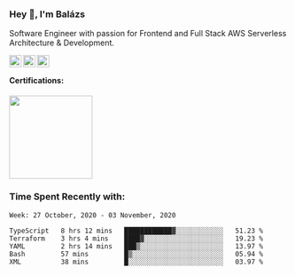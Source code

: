 ### Hey 👋, I'm Balázs

Software Engineer with passion for Frontend and Full Stack AWS Serverless Architecture & Development.

<a href="https://www.linkedin.com/in/balazsburi/" target="_blank">
  <img align="left" alt="Balázs's LinkdeIn" width="22px" src="https://cdn.jsdelivr.net/npm/simple-icons@v3/icons/linkedin.svg" />
</a>
<a href="https://twitter.com/BuriB/" target="_blank">
  <img align="left" alt="Balázs's Instagram" width="22px" src="https://cdn.jsdelivr.net/npm/simple-icons@v3/icons/twitter.svg" />
</a>
<a href="https://stackoverflow.com/users/1720437/burib" target="_blank">
  <img align="left" alt="Balázs's stackoverflow" width="22px" src="https://cdn.jsdelivr.net/npm/simple-icons@v3/icons/stackoverflow.svg" />
</a>

<br>
 
#### Certifications:
<a href="https://www.youracclaim.com/badges/117038d0-e05e-45a7-872a-fd7aea41116d/linked_in" target="_blank"><img src="https://user-images.githubusercontent.com/956227/89123714-bb121800-d4d1-11ea-8475-ac6f19dfb4f6.png" width="150" height="150" /></a>

### Time Spent Recently with:

<!--START_SECTION:waka-->
```text
Week: 27 October, 2020 - 03 November, 2020

TypeScript   8 hrs 12 mins   ████████████▓░░░░░░░░░░░░   51.23 % 
Terraform    3 hrs 4 mins    ████▓░░░░░░░░░░░░░░░░░░░░   19.23 % 
YAML         2 hrs 14 mins   ███▒░░░░░░░░░░░░░░░░░░░░░   13.97 % 
Bash         57 mins         █▒░░░░░░░░░░░░░░░░░░░░░░░   05.94 % 
XML          38 mins         █░░░░░░░░░░░░░░░░░░░░░░░░   03.97 % 
```
<!--END_SECTION:waka-->

<br /><br />


<!--
**burib/burib** is a ✨ _special_ ✨ repository because its `README.md` (this file) appears on your GitHub profile.

Here are some ideas to get you started:

- 🔭 I’m currently working on ...
- 🌱 I’m currently learning ...
- 👯 I’m looking to collaborate on ...
- 🤔 I’m looking for help with ...
- 💬 Ask me about ...
- 📫 How to reach me: ...
- 😄 Pronouns: ...
- ⚡ Fun fact: ...
-->
